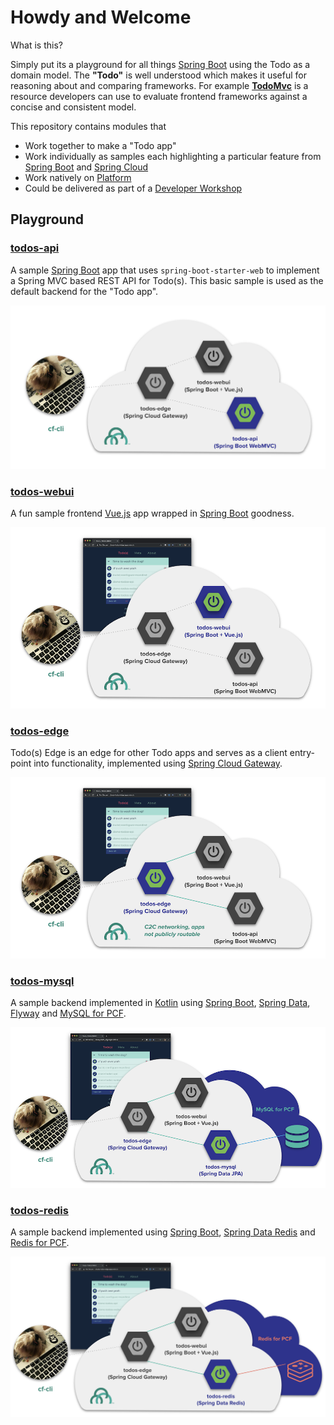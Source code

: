 # Howdy and Welcome

What is this?  

Simply put its a playground for all things [Spring Boot](http://spring.io/projects/spring-boot) using the Todo as a domain model. The **"Todo"** is well understood which makes it useful for reasoning about and comparing frameworks.  For example [**TodoMvc**](http://todomvc.com) is a resource developers can use to evaluate frontend frameworks against a concise and consistent model.

This repository contains modules that

* Work together to make a "Todo app"
* Work individually as samples each highlighting a particular feature from [Spring Boot](http://spring.io/projects/spring-boot) and [Spring Cloud](http://spring.io/projects/spring-cloud)
* Work natively on [Platform](https://pivotal.io/platform)
* Could be delivered as part of a [Developer Workshop](/todos-docs/docs/todos-workshop/README.md)

## Playground

### [__todos-api__](/todos-api)

A sample [Spring Boot](https://spring.io/projects/spring-boot) app that uses `spring-boot-starter-web` to implement a Spring MVC based REST API for Todo(s).  This basic sample is used as the default backend for the "Todo app".

![Todos API](todos-docs/docs/todos-workshop/img/todos-api-focus.png "Todos API Focus")

### [__todos-webui__](/todos-webui)

A fun sample frontend [Vue.js](https://vuejs.org/) app wrapped in [Spring Boot](https://spring.io/projects/spring-boot) goodness.

![Todos WebUI](todos-docs/docs/todos-workshop/img/todos-webui-focus.png "Todos WebUI Focus")

### [__todos-edge__](/todos-edge)

Todo(s) Edge is an edge for other Todo apps and serves as a client entry-point into functionality, implemented using [Spring Cloud Gateway](https://spring.io/projects/spring-cloud-gateway).

![Todos Edge](todos-docs/docs/todos-workshop/img/todos-edge-focus.png "Todos Edge Focus")

### [__todos-mysql__](/todos-mysql)

A sample backend implemented in [Kotlin](https://kotlinlang.org) using [Spring Boot](https://spring.io/projects/spring-boot), [Spring Data](https://spring.io/projects/spring-data), [Flyway](https://flywaydb.org/) and [MySQL for PCF](https://docs.pivotal.io/p-mysql/index.html).

![Todos MySQL](todos-docs/docs/todos-workshop/img/todos-mysql-focus.png "Todos MySQL Focus")

### [__todos-redis__](/todos-redis)

A sample backend implemented using [Spring Boot](https://spring.io/projects/spring-boot), [Spring Data Redis](https://spring.io/projects/spring-data-redis) and [Redis for PCF](https://docs.pivotal.io/redis/index.html).

![Todos Redis](todos-docs/docs/todos-workshop/img/todos-redis-focus.png "Todos Redis Focus")
